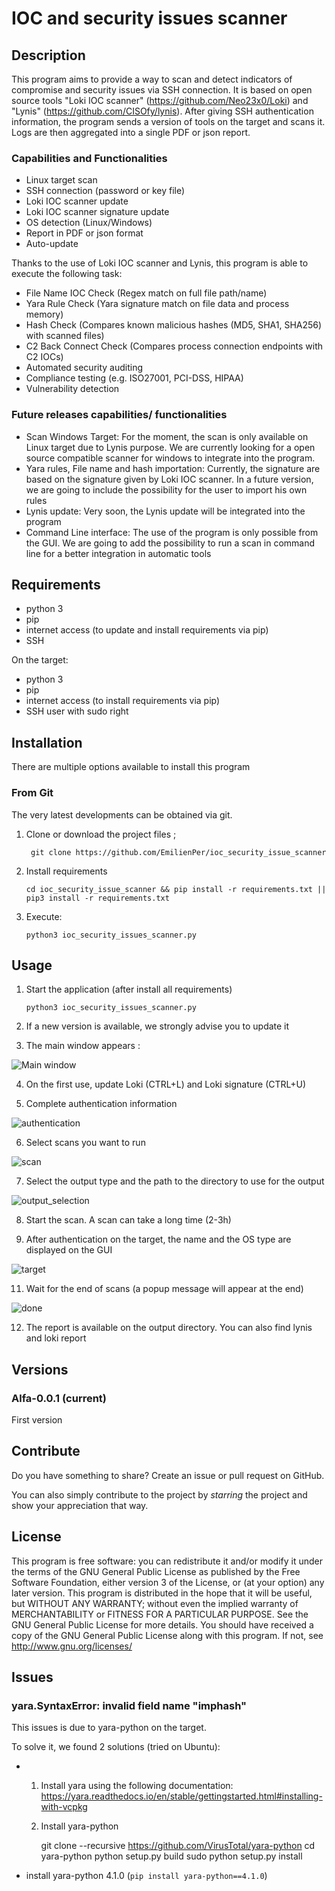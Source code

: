 # IOC and security issues scanner
## Description
This program aims to provide a way to scan and detect indicators of compromise and security issues via SSH connection.
It is based on open source tools "Loki IOC scanner" (<https://github.com/Neo23x0/Loki>) and "Lynis" (<https://github.com/CISOfy/lynis>). 
After giving SSH authentication information, the program sends a version of tools on the target and scans it. Logs are then aggregated into a single PDF or json report.
### Capabilities and Functionalities
- Linux target scan
- SSH connection (password or key file)
- Loki IOC scanner update
- Loki IOC scanner signature update
- OS detection (Linux/Windows)
- Report in PDF or json format
- Auto-update

Thanks to the use of Loki IOC scanner and Lynis, this program is able to execute the following task:
- File Name IOC Check (Regex match on full file path/name)
- Yara Rule Check (Yara signature match on file data and process memory)
- Hash Check (Compares known malicious hashes (MD5, SHA1, SHA256) with scanned files)
- C2 Back Connect Check (Compares process connection endpoints with C2 IOCs)
- Automated security auditing
- Compliance testing (e.g. ISO27001, PCI-DSS, HIPAA)
- Vulnerability detection

### Future releases capabilities/ functionalities
- Scan Windows Target: For the moment, the scan is only available on Linux target due to Lynis purpose. We are currently looking for a open source compatible scanner for windows to integrate into the program.
- Yara rules, File name and hash importation: Currently, the signature are based on the signature given by Loki IOC scanner. In a future version, we are going to include the possibility for the user to import his own rules
- Lynis update: Very soon, the Lynis update will be integrated into the program
- Command Line interface: The use of the program is only possible from the GUI. We are going to add the possibility to run a scan in command line for a better integration in automatic tools

## Requirements
- python 3
- pip
- internet access (to update and install requirements via pip)
- SSH

On the target: 
- python 3
- pip
- internet access (to install requirements via pip)
- SSH user with sudo right

## Installation
There are multiple options available to install this program
### From Git
The very latest developments can be obtained via git.
1. Clone or download the project files ;

        git clone https://github.com/EmilienPer/ioc_security_issue_scanner
2. Install requirements

       cd ioc_security_issue_scanner && pip install -r requirements.txt || pip3 install -r requirements.txt    
4. Execute:

       python3 ioc_security_issues_scanner.py

## Usage
1. Start the application (after install all requirements)

       python3 ioc_security_issues_scanner.py
       
2. If a new version is available, we strongly advise you to update it

3. The main window appears :


 ![Main window](/images/main_window.png)
 
 
4. On the first use, update Loki (CTRL+L) and Loki signature (CTRL+U)

5. Complete authentication information


 ![authentication](/images/authentication.PNG)
 
 
6. Select scans you want to run


  ![scan](/images/scans.PNG)
  
  
7.  Select the output type and the path to the directory to use for the output


  ![output_selection](/images/output.PNG)
  
  
8. Start the scan. A  scan can take a long time (2-3h)

10. After authentication on the target, the name and the OS type are displayed on the GUI


  ![target](/images/target.PNG)
  
  
11. Wait for the end of scans (a popup message will appear at the end)

  ![done](/images/done.PNG)
  
12. The report is available on the output directory. You can also find lynis and loki report


## Versions
### Alfa-0.0.1 (current)
First version
## Contribute
Do you have something to share? Create an issue or pull request on GitHub. 

You can also simply contribute to the project by _starring_ the project and show your appreciation that way.

## License

This program is free software: you can redistribute it and/or modify it under the terms of the GNU General Public License as published by the Free Software Foundation, either version 3 of the License, or (at your option) any later version.
This program is distributed in the hope that it will be useful, but WITHOUT ANY WARRANTY; without even the implied warranty of MERCHANTABILITY or FITNESS FOR A PARTICULAR PURPOSE. See the GNU General Public License for more details.
You should have received a copy of the GNU General Public License along with this program. If not, see http://www.gnu.org/licenses/
## Issues
### yara.SyntaxError: invalid field name "imphash"
This issues is due to yara-python on the target. 

To solve it, we found 2 solutions (tried on Ubuntu):
- 1. Install yara using the following documentation: https://yara.readthedocs.io/en/stable/gettingstarted.html#installing-with-vcpkg
  2. Install yara-python

        git clone --recursive https://github.com/VirusTotal/yara-python
        cd yara-python
        python setup.py build
        sudo python setup.py install
- install yara-python 4.1.0 (`pip install yara-python==4.1.0`)